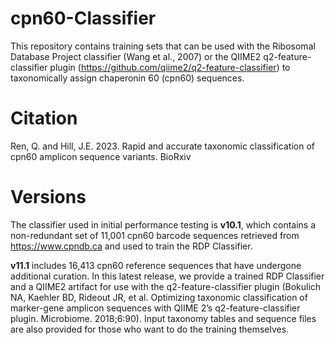 # cpn60-Classifier

This repository contains training sets that can be used with the Ribosomal Database Project classifier (Wang et al., 2007) or the QIIME2 q2-feature-classifier plugin (https://github.com/qiime2/q2-feature-classifier) to taxonomically assign chaperonin 60 (cpn60) sequences. 

# Citation

Ren, Q. and Hill, J.E. 2023. Rapid and accurate taxonomic classification of cpn60 amplicon sequence variants. BioRxiv

# Versions
The classifier used in initial performance testing is **v10.1**, which contains a non-redundant set of 11,001 cpn60 barcode sequences retrieved from https://www.cpndb.ca and used to train the RDP Classifier.

**v11.1** includes 16,413 cpn60 reference sequences that have undergone additional curation. In this latest release, we provide a trained RDP Classifier and a QIIME2 artifact for use with the q2-feature-classifier plugin (Bokulich NA, Kaehler BD, Rideout JR, et al. Optimizing taxonomic classification of marker-gene amplicon sequences with QIIME 2’s q2-feature-classifier plugin. Microbiome. 2018;6:90). Input taxonomy tables and sequence files are also provided for those who want to do the training themselves.
